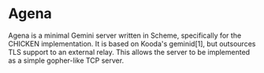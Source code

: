 # Agena

Agena is a minimal Gemini server written in Scheme, specifically
for the CHICKEN implementation.  It is based on Kooda's geminid[1],
but outsources TLS support to an external relay.  This allows the
server to be implemented as a simple gopher-like TCP server.
